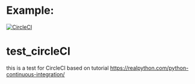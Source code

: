 # Example:
[![CircleCI](https://circleci.com/gh/tinix84/test_circleCI.svg?style=shield)](https://circleci.com/gh/tinix84/test_circleCI)

# test_circleCI
this is a test for CircleCI based on tutorial https://realpython.com/python-continuous-integration/
